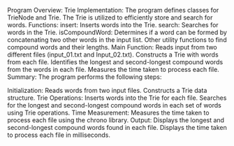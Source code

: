 Program Overview:
Trie Implementation: The program defines classes for TrieNode and Trie. The Trie is utilized to efficiently store and search for words.
Functions:
insert: Inserts words into the Trie.
search: Searches for words in the Trie.
isCompoundWord: Determines if a word can be formed by concatenating two other words in the input list.
Other utility functions to find compound words and their lengths.
Main Function:
Reads input from two different files (input_01.txt and Input_02.txt).
Constructs a Trie with words from each file.
Identifies the longest and second-longest compound words from the words in each file.
Measures the time taken to process each file.
Summary:
The program performs the following steps:

Initialization:
Reads words from two input files.
Constructs a Trie data structure.
Trie Operations:
Inserts words into the Trie for each file.
Searches for the longest and second-longest compound words in each set of words using Trie operations.
Time Measurement:
Measures the time taken to process each file using the chrono library.
Output:
Displays the longest and second-longest compound words found in each file.
Displays the time taken to process each file in milliseconds.
